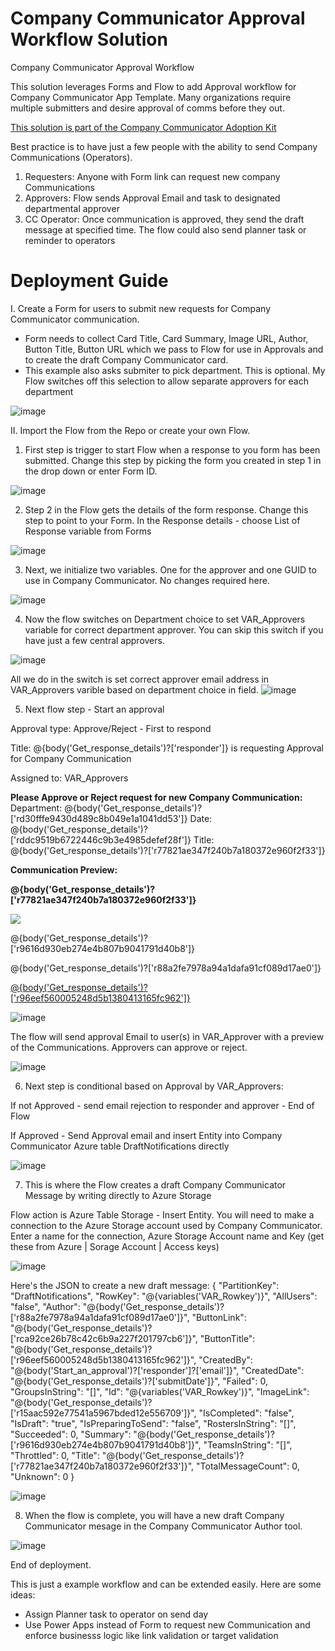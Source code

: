 # Company Communicator Approval Workflow Solution
Company Communicator Approval Workflow

This solution leverages Forms and Flow to add Approval workflow for Company Communicator App Template.  Many organizations require multiple submitters and desire approval of comms before they out.

[This solution is part of the Company Communicator Adoption Kit](https://aka.ms/ccadopt)

Best practice is to have just a few people with the ability to send Company Communications (Operators).
1. Requesters:  Anyone with Form link can request new company Communications
2. Approvers:  Flow sends Approval Email and task to designated departmental approver
3. CC Operator:  Once communication is approved, they send the draft message at specified time.  The flow could also send planner task or reminder to operators

# Deployment Guide
I. Create a Form for users to submit new requests for Company Communicator communication.
  - Form needs to collect Card Title, Card Summary, Image URL, Author, Button Title, Button URL which we pass to Flow for use in Approvals and to create the draft Company Communicator card.
  - This example also asks submiter to pick department.  This is optional.  My Flow switches off this selection to allow separate approvers for each department
  
  ![image](https://user-images.githubusercontent.com/54556057/112554428-ac4bde80-8d9c-11eb-844f-31cf39edcd63.png)
  
II. Import the Flow from the Repo or create your own Flow.

1. First step is trigger to start Flow when a response to you form has been submitted.  Change this step by picking the form you created in step 1 in the drop down or enter Form ID.

![image](https://user-images.githubusercontent.com/54556057/112661594-157b3280-8e2d-11eb-929b-de1bff00f720.png)

2. Step 2 in the Flow gets the details of the form response.  Change this step to point to your Form.  In the Response details - choose List of Response variable from Forms

![image](https://user-images.githubusercontent.com/54556057/112661975-84f12200-8e2d-11eb-9e40-b73ebe96edc7.png)

3. Next, we initialize two variables.  One for the approver and one GUID to use in Company Communicator.  No changes required here.

![image](https://user-images.githubusercontent.com/54556057/112662426-0ea0ef80-8e2e-11eb-9d3c-8bf9c83c7f99.png)

4. Now the flow switches on Department choice to set VAR_Approvers variable for correct department approver.  You can skip this switch if you have just a few central approvers.

![image](https://user-images.githubusercontent.com/54556057/112662511-27a9a080-8e2e-11eb-98ca-f035d050ed2f.png)

All we do in the switch is set correct approver email address in VAR_Approvers varible based on department choice in field.
![image](https://user-images.githubusercontent.com/54556057/112662739-6b9ca580-8e2e-11eb-825c-d2246daf1d94.png)

5. Next flow step - Start an approval

Approval type:  Approve/Reject - First to respond

Title:  @{body('Get_response_details')?['responder']} is requesting Approval for Company Communication

Assigned to:  VAR_Approvers

**Please Approve or Reject request for new Company Communication:**
Department: @{body('Get_response_details')?['rd30fffe9430d489c8b049e1a1041dd53']}
Date: @{body('Get_response_details')?['rddc9519b6722446c9b3e4985defef28f']}
Title: @{body('Get_response_details')?['r77821ae347f240b7a180372e960f2f33']}

**Communication Preview:**

**@{body('Get_response_details')?['r77821ae347f240b7a180372e960f2f33']}**

![](@{body('Get_response_details')?['r15aac592e77541a5967bded12e556709']})

@{body('Get_response_details')?['r9616d930eb274e4b807b9041791d40b8']}

@{body('Get_response_details')?['r88a2fe7978a94a1dafa91cf089d17ae0']}

[@{body('Get_response_details')?['r96eef560005248d5b1380413165fc962']}](@{body('Get_response_details')?['rca92ce26b78c42c6b9a227f201797cb6']})

![image](https://user-images.githubusercontent.com/54556057/112848649-4c905480-9076-11eb-8179-f42e5315c096.png)

The flow will send approval Email to user(s) in VAR_Approver with a preview of the Communications.  Approvers can approve or reject.

![image](https://user-images.githubusercontent.com/54556057/112851761-48b20180-9079-11eb-9edf-193e99d458c8.png)

6. Next step is conditional based on Approval by VAR_Approvers:

If not Approved - send email rejection to responder and approver - End of Flow

If Approved - Send Approval email and insert Entity into Company Communicator Azure table DraftNotifications directly

![image](https://user-images.githubusercontent.com/54556057/112665506-845a8a80-8e31-11eb-8d3d-ea5b79167ed6.png)

7. This is where the Flow creates a draft Company Communicator Message by writing directly to Azure Storage

Flow action is Azure Table Storage - Insert Entity. You will need to make a connection to the Azure Storage account used by Company Communicator.  Enter a name for the connection, Azure Storage Account name and Key (get these from Azure | Sorage Account | Access keys)

![image](https://user-images.githubusercontent.com/54556057/112849421-0b4c7480-9077-11eb-9e0b-d9e6bdc24fff.png)

Here's the JSON to create a new draft message:
{
  "PartitionKey": "DraftNotifications",
  "RowKey": "@{variables('VAR_Rowkey')}",
  "AllUsers": "false",
  "Author": "@{body('Get_response_details')?['r88a2fe7978a94a1dafa91cf089d17ae0']}",
  "ButtonLink": "@{body('Get_response_details')?['rca92ce26b78c42c6b9a227f201797cb6']}",
  "ButtonTitle": "@{body('Get_response_details')?['r96eef560005248d5b1380413165fc962']}",
  "CreatedBy": "@{body('Start_an_approval')?['responder']?['email']}",
  "CreatedDate": "@{body('Get_response_details')?['submitDate']}",
  "Failed": 0,
  "GroupsInString": "[]",
  "Id": "@{variables('VAR_Rowkey')}",
  "ImageLink": "@{body('Get_response_details')?['r15aac592e77541a5967bded12e556709']}",
  "IsCompleted": "false",
  "IsDraft": "true",
  "IsPreparingToSend": "false",
  "RostersInString": "[]",
  "Succeeded": 0,
  "Summary": "@{body('Get_response_details')?['r9616d930eb274e4b807b9041791d40b8']}",
  "TeamsInString": "[]",
  "Throttled": 0,
  "Title": "@{body('Get_response_details')?['r77821ae347f240b7a180372e960f2f33']}",
  "TotalMessageCount": 0,
  "Unknown": 0
}

![image](https://user-images.githubusercontent.com/54556057/112664223-1cf00b00-8e30-11eb-970a-76dc3442eb4d.png)

8. When the flow is complete, you will have a new draft Company Communicator mesage in the Company Communicator Author tool.  

![image](https://user-images.githubusercontent.com/54556057/112666014-12cf0c00-8e32-11eb-914d-ede0dcf5f52e.png)

End of deployment.  

This is just a example workflow and can be extended easily.  Here are some ideas:
- Assign Planner task to operator on send day
- Use Power Apps instead of Form to request new Communication and enforce businesss logic like link validation or target validation
